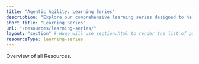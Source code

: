 ```yaml
---
title: "Agentic Agility: Learning Series"
description: "Explore our comprehensive learning series designed to help you navigate the complexities of Engineering Excellence & Technical Leadership, from foundational concepts to advanced practices."
short_title: "Learning Series"
url: "/resources/learning-series/"
layout: "section" # Hugo will use section.html to render the list of pages
resourceType: learning-series
---
```


Overview of all Resources.
